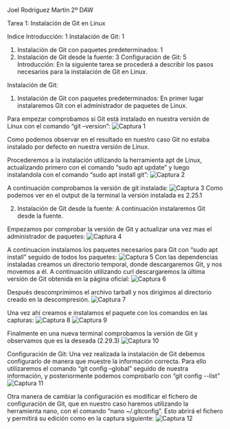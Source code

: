Joel Rodriguez Martín
2º DAW

Tarea 1: Instalación de Git en Linux

Indice
Introducción:	1
Instalación de Git:	1
1. Instalación de Git con paquetes predeterminados:	1
2. Instalación de Git desde la fuente:	3
Configuración de Git:	5
Introducción:
En la siguiente tarea se procederá a describir los pasos necesarios para la instalación de Git en Linux. 

Instalación de Git:

1. Instalación de Git con paquetes predeterminados:
En primer lugar instalaremos Git con el administrador de paquetes de Linux.

Para empezar comprobamos si Git está instalado en nuestra versión de Linux con el comando
“git –version”:
![Captura 1](https://github.com/joelrodriguezmartin/git/blob/main/imgsT1/captura1.png)

Como podemos observar en el resultado en nuestro caso Git no estaba instalado por defecto en nuestra versión de Linux.

Procederemos a la instalación utilizando la herramienta apt de Linux, actualizando primero con el comando “sudo apt update” y luego instalandola con el comando “sudo apt install git”:
![Captura 2](https://github.com/joelrodriguezmartin/git/blob/main/imgsT1/captura2.png)

A continuación comprobamos la versión de git instalada: 
![Captura 3](https://github.com/joelrodriguezmartin/git/blob/main/imgsT1/captura3.png)
Como podemos ver en el output de la terminal la versión instalada es 2.25.1








2. Instalación de Git desde la fuente:
A continuación instalaremos Git desde la fuente.

Empezamos por comprobar la versión de Git y actualizar una vez mas el administrador de paquetes:
![Captura 4](https://github.com/joelrodriguezmartin/git/blob/main/imgsT1/captura4.png)
 
A continuacion instalamos los paquetes necesarios para Git con “sudo apt install” seguido de todos los paquetes:
![Captura 5](https://github.com/joelrodriguezmartin/git/blob/main/imgsT1/captura5.png)
Con las dependencias instaladas creamos un directorio temporal, donde descargaremos Git, y nos movemos a él. A continuación utilizando curl descargaremos la última versión de Git obtenida en la página oficial:
![Captura 6](https://github.com/joelrodriguezmartin/git/blob/main/imgsT1/captura6.png)


Después descomprimimos el archivo tarball y nos dirigimos al directorio creado en la descompresión.
![Captura 7](https://github.com/joelrodriguezmartin/git/blob/main/imgsT1/captura7.png)

Una vez ahí creamos e instalamos el paquete con los comandos en las capturas:
![Captura 8](https://github.com/joelrodriguezmartin/git/blob/main/imgsT1/captura8.png)
![Captura 9](https://github.com/joelrodriguezmartin/git/blob/main/imgsT1/captura9.png)



Finalmente en una nueva terminal comprobamos la versión de Git y observamos que es la deseada (2.29.3)
![Captura 10](https://github.com/joelrodriguezmartin/git/blob/main/imgsT1/captura10.png)


Configuración de Git:
Una vez realizada la instalación de Git debemos configurarlo de manera que muestre la información correcta.
Para ello utilizaremos el comando “git config –global” seguido de nuestra información, y posteriormente podemos comprobarlo con  “git config --list”
![Captura 11](https://github.com/joelrodriguezmartin/git/blob/main/imgsT1/captura11.png)
















Otra manera de cambiar la configuración es modificar el fichero de configuración de Git, que en nuestro caso haremos utilizando la herramienta nano, con el comando “nano ~/.gitconfig”.
Esto abrirá el fichero y permitirá su edición como en la captura siguiente: 
![Captura 12](https://github.com/joelrodriguezmartin/git/blob/main/imgsT1/captura12.png)



